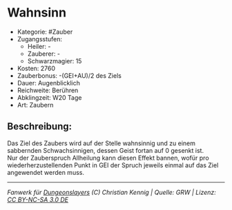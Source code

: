 # Wahnsinn  
- Kategorie: #Zauber  
- Zugangsstufen:  
  - Heiler: -  
  - Zauberer: -  
  - Schwarzmagier: 15  
- Kosten: 2760  
- Zauberbonus: -(GEI+AU)/2 des Ziels  
- Dauer: Augenblicklich  
- Reichweite: Berühren  
- Abklingzeit: W20 Tage  
- Art: Zaubern     

## Beschreibung:
Das Ziel des Zaubers wird auf der Stelle wahnsinnig und zu einem sabbernden Schwachsinnigen, dessen Geist fortan auf 0 gesenkt ist.<br>Nur der Zauberspruch Allheilung kann diesen Effekt bannen, wofür pro wiederherzustellenden Punkt in GEI der Spruch jeweils einmal auf das Ziel angewendet werden muss.


___
*Fanwerk für [Dungeonslayers](https://www.dungeonslayers.net/) (C) Christian Kennig | Quelle: GRW | Lizenz: [CC BY-NC-SA 3.0 DE](https://creativecommons.org/licenses/by-nc-sa/3.0/de/)*